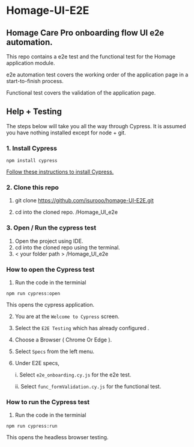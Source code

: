 # Homage-UI-E2E
## Homage Care Pro onboarding flow UI e2e automation.


This repo contains a e2e test and the functional test for the Homage application module. 

e2e automation test covers the working order of the application page in a start-to-finish process.

Functional test covers the validation of the application page.

## Help + Testing
The steps below will take you all the way through Cypress. It is assumed you have nothing installed except for node + git.

### 1. Install Cypress
```
npm install cypress
```
[Follow these instructions to install Cypress.](https://on.cypress.io/installing-cypress)


### 2. Clone this repo
1. git clone https://github.com/isurooo/homage-UI-E2E.git

2.  cd into the cloned repo.
<folder path>/Homage_UI_e2e



### 3. Open / Run the cypress test
1. Open the project using IDE.
2. cd into the cloned repo using the terminal.
3. < your folder path > /Homage_UI_e2e


### How to open the Cypress test



1. Run the code in the terminial 
```
npm run cypress:open
```


This opens the cypress application.

2. You are at the `Welcome to Cypress` screen.
3. Select the `E2E Testing` which has already configured .
4. Choose a Browser ( Chrome Or Edge ).
5. Select `Specs` from the left menu.
6. Under E2E specs, 

    i. Select `e2e_onboarding.cy.js` for the e2e test.
    
    ii. Select `func_formValidation.cy.js` for the functional test.  

 
### How to run the Cypress test

1. Run the code in the terminial 
```
npm run cypress:run
```
This opens the headless browser testing.

